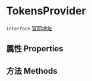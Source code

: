 # TokensProvider
`interface` [官网地址](https://microsoft.github.io/monaco-editor/docs.html#interfaces/languages.TokensProvider.html)
## 属性 Properties
## 方法 Methods

